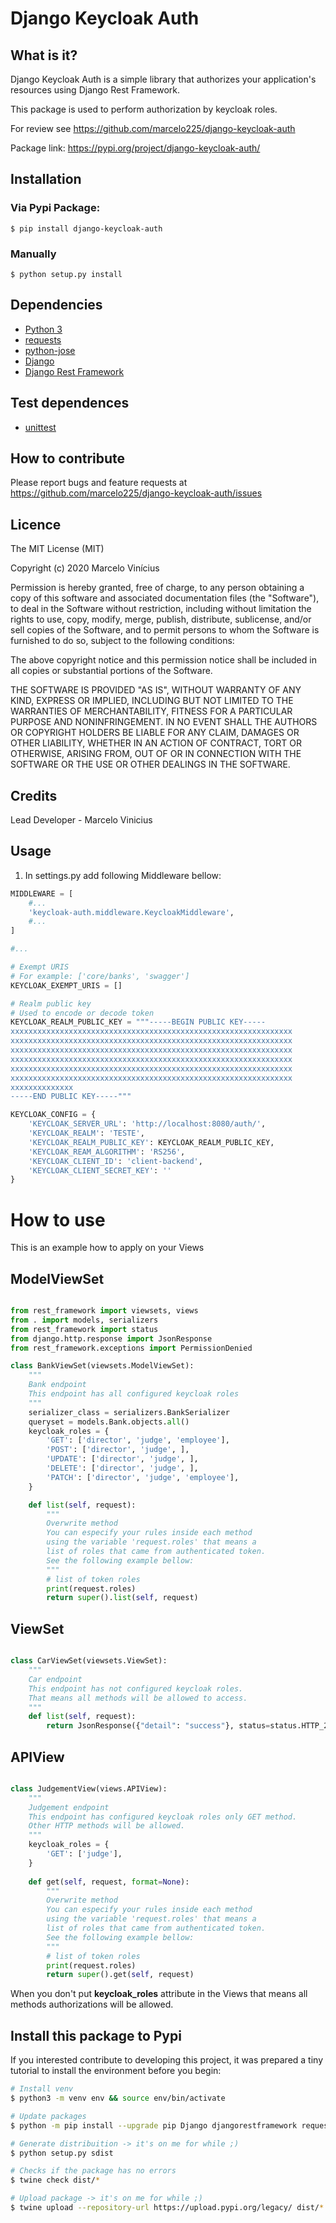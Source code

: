 # Django Keycloak Auth

## What is it?

Django Keycloak Auth is a simple library that authorizes your application's resources using Django Rest Framework.

This package is used to perform authorization by keycloak roles.

For review see https://github.com/marcelo225/django-keycloak-auth

Package link: https://pypi.org/project/django-keycloak-auth/

## Installation

### Via Pypi Package:

``` $ pip install django-keycloak-auth ```

### Manually

``` $ python setup.py install ```

## Dependencies

* [Python 3](https://www.python.org/)
* [requests](https://requests.readthedocs.io/en/master/)
* [python-jose](https://python-jose.readthedocs.io/en/latest/)
* [Django](https://www.djangoproject.com/)
* [Django Rest Framework](https://www.django-rest-framework.org/)

## Test dependences

* [unittest](https://docs.python.org/3/library/unittest.html)

## How to contribute

Please report bugs and feature requests at
https://github.com/marcelo225/django-keycloak-auth/issues

## Licence

The MIT License (MIT)

Copyright (c) 2020 Marcelo Vinícius

Permission is hereby granted, free of charge, to any person obtaining a copy of this software and associated documentation files (the "Software"), to deal in the Software without restriction, including without limitation the rights to use, copy, modify, merge, publish, distribute, sublicense, and/or sell copies of the Software, and to permit persons to whom the Software is furnished to do so, subject to the following conditions:

The above copyright notice and this permission notice shall be included in all copies or substantial portions of the Software.

THE SOFTWARE IS PROVIDED "AS IS", WITHOUT WARRANTY OF ANY KIND, EXPRESS OR IMPLIED, INCLUDING BUT NOT LIMITED TO THE WARRANTIES OF MERCHANTABILITY, FITNESS FOR A PARTICULAR PURPOSE AND NONINFRINGEMENT. IN NO EVENT SHALL THE AUTHORS OR COPYRIGHT HOLDERS BE LIABLE FOR ANY CLAIM, DAMAGES OR OTHER LIABILITY, WHETHER IN AN ACTION OF CONTRACT, TORT OR OTHERWISE, ARISING FROM, OUT OF OR IN CONNECTION WITH THE SOFTWARE OR THE USE OR OTHER DEALINGS IN THE SOFTWARE.

## Credits

Lead Developer - Marcelo Vinicius

## Usage

1. In settings.py add following Middleware bellow:

```python
MIDDLEWARE = [
    #...
    'keycloak-auth.middleware.KeycloakMiddleware',
    #...
]

#...

# Exempt URIS 
# For example: ['core/banks', 'swagger']
KEYCLOAK_EXEMPT_URIS = []

# Realm public key
# Used to encode or decode token
KEYCLOAK_REALM_PUBLIC_KEY = """-----BEGIN PUBLIC KEY-----
xxxxxxxxxxxxxxxxxxxxxxxxxxxxxxxxxxxxxxxxxxxxxxxxxxxxxxxxxxxxxxx
xxxxxxxxxxxxxxxxxxxxxxxxxxxxxxxxxxxxxxxxxxxxxxxxxxxxxxxxxxxxxxx
xxxxxxxxxxxxxxxxxxxxxxxxxxxxxxxxxxxxxxxxxxxxxxxxxxxxxxxxxxxxxxx
xxxxxxxxxxxxxxxxxxxxxxxxxxxxxxxxxxxxxxxxxxxxxxxxxxxxxxxxxxxxxxx
xxxxxxxxxxxxxxxxxxxxxxxxxxxxxxxxxxxxxxxxxxxxxxxxxxxxxxxxxxxxxxx
xxxxxxxxxxxxxxxxxxxxxxxxxxxxxxxxxxxxxxxxxxxxxxxxxxxxxxxxxxxxxxx
xxxxxxxxxxxxxx
-----END PUBLIC KEY-----"""

KEYCLOAK_CONFIG = {
    'KEYCLOAK_SERVER_URL': 'http://localhost:8080/auth/',
    'KEYCLOAK_REALM': 'TESTE',
    'KEYCLOAK_REALM_PUBLIC_KEY': KEYCLOAK_REALM_PUBLIC_KEY,
    'KEYCLOAK_REAM_ALGORITHM': 'RS256',
    'KEYCLOAK_CLIENT_ID': 'client-backend',
    'KEYCLOAK_CLIENT_SECRET_KEY': ''    
}

```

# How to use

This is an example how to apply on your Views

## ModelViewSet

```python

from rest_framework import viewsets, views
from . import models, serializers
from rest_framework import status
from django.http.response import JsonResponse
from rest_framework.exceptions import PermissionDenied

class BankViewSet(viewsets.ModelViewSet):
    """
    Bank endpoint    
    This endpoint has all configured keycloak roles    
    """
    serializer_class = serializers.BankSerializer
    queryset = models.Bank.objects.all()    
    keycloak_roles = {
        'GET': ['director', 'judge', 'employee'],
        'POST': ['director', 'judge', ],
        'UPDATE': ['director', 'judge', ],
        'DELETE': ['director', 'judge', ],
        'PATCH': ['director', 'judge', 'employee'],
    }

    def list(self, request):
        """
        Overwrite method
        You can especify your rules inside each method 
        using the variable 'request.roles' that means a
        list of roles that came from authenticated token.
        See the following example bellow:
        """
        # list of token roles
        print(request.roles)        
        return super().list(self, request)
```

## ViewSet

```python

class CarViewSet(viewsets.ViewSet):
    """
    Car endpoint
    This endpoint has not configured keycloak roles. 
    That means all methods will be allowed to access.
    """    
    def list(self, request):
        return JsonResponse({"detail": "success"}, status=status.HTTP_200_OK)        

```

## APIView

```python

class JudgementView(views.APIView):
    """
    Judgement endpoint
    This endpoint has configured keycloak roles only GET method.
    Other HTTP methods will be allowed.
    """
    keycloak_roles = {
        'GET': ['judge'],
    }
    
    def get(self, request, format=None):
        """
        Overwrite method
        You can especify your rules inside each method 
        using the variable 'request.roles' that means a
        list of roles that came from authenticated token.
        See the following example bellow:
        """
        # list of token roles
        print(request.roles)
        return super().get(self, request)    

```

When you don't put **keycloak_roles** attribute in the Views that means all methods authorizations will be allowed.

## Install this package to Pypi

If you interested contribute to developing this project, it was prepared a tiny tutorial to install the environment before you begin:

```bash
# Install venv
$ python3 -m venv env && source env/bin/activate

# Update packages
$ python -m pip install --upgrade pip Django djangorestframework requests python-jose twine setuptools wheel

# Generate distribuition -> it's on me for while ;)
$ python setup.py sdist

# Checks if the package has no errors
$ twine check dist/*

# Upload package -> it's on me for while ;)
$ twine upload --repository-url https://upload.pypi.org/legacy/ dist/*

```